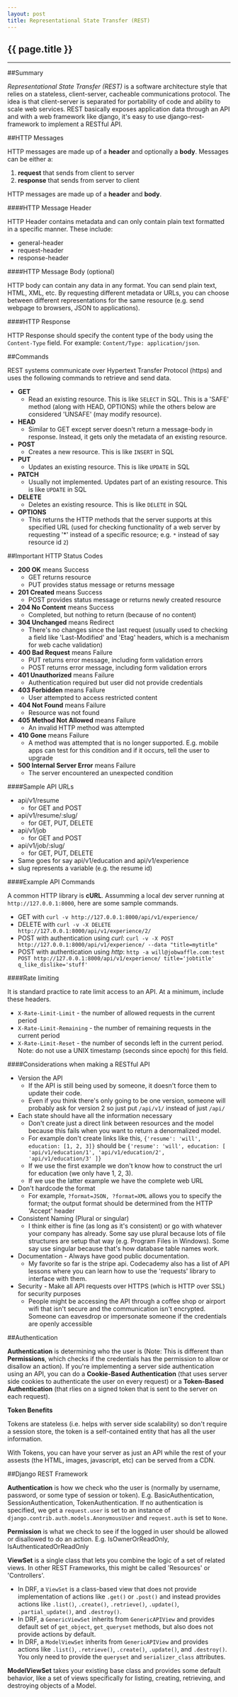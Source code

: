 ```yaml
---
layout: post
title: Representational State Transfer (REST)
---
```


## {{ page.title }}

- - - -

##Summary

_Representational State Transfer (REST)_ is a software architecture style that relies on a stateless, client-server, cacheable communications protocol.  The idea is that client-server is separated for portability of code and ability to scale web services.  REST basically exposes application data through an API and with a web framework like django, it's easy to use django-rest-framework to implement a RESTful API.

##HTTP Messages

HTTP messages are made up of a __header__ and optionally a __body__.  Messages can be either a:

1. __request__ that sends from client to server
2. __response__ that sends from server to client

HTTP messages are made up of a __header__ and __body__.

####HTTP Message Header

HTTP Header contains metadata and can only contain plain text formatted in a specific manner.  These include:

* general-header
* request-header
* response-header

####HTTP Message Body (optional)

HTTP body can contain any data in any format.  You can send plain text, HTML, XML, etc.  By requesting different metadata or URLs, you can choose between different representations for the same resource (e.g. send webpage to browsers, JSON to applications).

####HTTP Response

HTTP Response should specify the content type of the body using the `Content-Type` field.  For example: `Content/Type: application/json`.

##Commands

REST systems communicate over Hypertext Transfer Protocol (https) and uses the following commands to retrieve and send data.

* __GET__
    - Read an existing resource.  This is like `SELECT` in SQL.  This is a 'SAFE' method (along with HEAD, OPTIONS) while the others below are considered 'UNSAFE' (may modify resource).
* __HEAD__
    - Similar to GET except server doesn't return a message-body in response. Instead, it gets only the metadata of an existing resource.
* __POST__
    - Creates a new resource.  This is like `INSERT` in SQL
* __PUT__
    - Updates an existing resource.  This is like `UPDATE` in SQL
* __PATCH__
    - Usually not implemented.  Updates part of an existing resource.  This is like `UPDATE` in SQL
* __DELETE__
    - Deletes an existing resource.  This is like `DELETE` in SQL
* __OPTIONS__
    - This returns the HTTP methods that the server supports at this specified URL (used for checking functionality of a web server by requesting '*' instead of a specific resource; e.g. `*` instead of say resource id `2`)

##Important HTTP Status Codes

* __200 OK__ means Success
    - GET returns resource
    - PUT provides status message or returns message
* __201 Created__ means Success
    - POST provides status message or returns newly created resource
* __204 No Content__ means Success
    - Completed, but nothing to return (because of no content)
* __304 Unchanged__ means Redirect
    - There's no changes since the last request (usually used to checking a field like 'Last-Modified' and 'Etag' headers, which is a mechanism for web cache validation)
* __400 Bad Request__ means Failure
    - PUT returns error message, including form validation errors
    - POST returns error message, including form validation errors
* __401 Unauthorized__ means Failure
    - Authentication required but user did not provide credentials
* __403 Forbidden__ means Failure
    - User attempted to access restricted content
* __404 Not Found__ means Failure
    - Resource was not found
* __405 Method Not Allowed__ means Failure
    - An invalid HTTP method was attempted
* __410 Gone__ means Failure
    - A method was attempted that is no longer supported.  E.g. mobile apps can test for this condition and if it occurs, tell the user to upgrade
* __500 Internal Server Error__ means Failure
    - The server encountered an unexpected condition

####Sample API URLs

* api/v1/resume
    - for GET and POST
* api/v1/resume/:slug/
    - for GET, PUT, DELETE
* api/v1/job
    - for GET and POST
* api/v1/job/:slug/
    - for GET, PUT, DELETE
* Same goes for say api/v1/education and api/v1/experience
* slug represents a variable (e.g. the resume id)

####Example API Commands

A common HTTP library is __cURL__.  Assumming a local dev server running at `http://127.0.0.1:8000`, here are some sample commands.

* GET with `curl -v http://127.0.0.1:8000/api/v1/experience/`
* DELETE with `curl -v -X DELETE http://127.0.0.1:8000/api/v1/experience/2/`
* POST with authentication using _curl_: `curl -v -X POST http://127.0.0.1:8000/api/v1/experience/ --data "title=mytitle"`
* POST with authentication using _http_: `http -a will@jobwaffle.com:test POST http://127.0.0.1:8000/api/v1/experience/ title='jobtitle' q_like_dislike='stuff'`

####Rate limiting

It is standard practice to rate limit access to an API.  At a minimum, include these headers.

* `X-Rate-Limit-Limit` - the number of allowed requests in the current period
* `X-Rate-Limit-Remaining` - the number of remaining requests in the current period
* `X-Rate-Limit-Reset` - the number of seconds left in the current period.  Note: do not use a UNIX timestamp (seconds since epoch) for this field.

####Considerations when making a RESTful API

* Version the API
    - If the API is still being used by someone, it doesn't force them to update their code.
    - Even if you think there's only going to be one version, someone will probably ask for version 2 so just put `/api/v1/` instead of just `/api/`
* Each state should have all the information necessary
    - Don't create just a direct link between resources and the model because this fails when you want to return a denormalized model.  
    - For example don't create links like this, `{'resume': 'will', education: [1, 2, 3]}` should be `{'resume': 'will', education: [ 'api/v1/education/1', 'api/v1/education/2', 'api/v1/education/3' ]}`
    - If we use the first example we don't know how to construct the url for education (we only have 1, 2, 3).
    - If we use the latter example we have the complete web URL
* Don't hardcode the format
    - For example, `?format=JSON, ?format=XML` allows you to specify the format; the output format should be determined from the HTTP 'Accept' header
* Consistent Naming (Plural or singular)
    - I think either is fine (as long as it's consistent) or go with whatever your company has already.  Some say use plural because lots of file structures are setup that way (e.g. Program Files in Windows).  Some say use singular because that's how database table names work.
* Documentation - Always have good public documentation.
    - My favorite so far is the stripe api.  Codecademy also has a list of API lessons where you can learn how to use the 'requests' library to interface with them.
* Security - Make all API requests over HTTPS (which is HTTP over SSL) for security purposes
    - People might be accessing the API through a coffee shop or airport wifi that isn't secure and the communication isn't encrypted.  Someone can eavesdrop or impersonate someone if the credentials are openly accessible

##Authentication

__Authentication__ is determining who the user is (Note: This is different than __Permissions__, which checks if the credentials has the permission to allow or disallow an action).  If you're implementing a server side authentication using an API, you can do a __Cookie-Based Authentication__ (that uses server side cookies to authenticate the user on every request) or a __Token-Based Authentication__ (that rlies on a signed token that is sent to the server on each request).

__Token Benefits__

Tokens are stateless (i.e. helps with server side scalability) so don't require a session store, the token is a self-contained entity that has all the user information.

With Tokens, you can have your server as just an API while the rest of your assests (the HTML, images, javascript, etc) can be served from a CDN.

##Django REST Framework

__Authentication__ is how we check who the user is (normally by username, password, or some type of session or token).  E.g. BasicAuthentication, SessionAuthentication, TokenAuthentication.  If no authentication is specified, we get a `request.user` is set to an instance of `django.contrib.auth.models.AnonymousUser` and `request.auth` is set to `None`.

__Permission__ is what we check to see if the logged in user should be allowed or disallowed to do an action.  E.g. IsOwnerOrReadOnly, IsAuthenticatedOrReadOnly

__ViewSet__ is a single class that lets you combine the logic of a set of related views.  In other REST Frameworks, this might be called 'Resources' or 'Controllers'.

*  In DRF, a `ViewSet` is a class-based view that does not provide implementation of actions like `.get()` or `.post()` and instead provides actions like `.list()`, `.create()`, `.retrieve()`, `.update()`, `.partial_update()`, and `.destroy()`.
*  In DRF, a `GenericViewSet` inherits from `GenericAPIView` and provides default set of `get_object`, `get_queryset` methods, but also does not provide actions by default.
*  In DRF, a `ModelViewSet` inherits from `GenericAPIView` and provides actions like `.list()`, `.retrieve()`, `.create()`, `.update()`, and `.destroy()`.  You only need to provide the `queryset` and `serializer_class` attributes.

__ModelViewSet__ takes your existing base class and provides some default behavior, like a set of views specifically for listing, creating, retrieving, and destroying objects of a Model.



